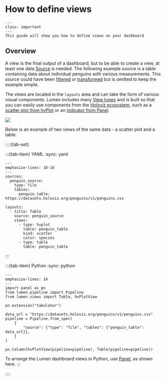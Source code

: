 # How to define views

```{admonition} What does this guide solve?
---
class: important
---
This guide will show you how to define views on your dashboard
```

## Overview

A view is the final output of a dashboard, but to be able to create a view, at least one data [Source](lumen.sources.base.Source) is needed.
The following example source is a table containing data about individual penguins with various measurements.
This source could have been [filtered](lumen.filters.base.Filter) or [transformed](lumen.transforms.base.Transform) but is omitted to keep the example simple.

The views are located in the `layouts` area and can take the form of various visual components.
Lumen includes many [View types](lumen.views.base.View) and is built so that you can easily use components from the [Holoviz ecosystem](https://holoviz.org/), such as a [scatter plot from hvPlot](https://hvplot.holoviz.org/reference/pandas/scatter.html) or an [indicator from Panel](https://panel.holoviz.org/reference/index.html#indicators).

![](../../_static/excalidraw/lumen_dashboard.png)

Below is an example of two views of the same data - a scatter plot and a table.

::::{tab-set}

:::{tab-item} YAML
:sync: yaml

```{code-block} yaml
---
emphasize-lines: 10-16
---
sources:
  penguin_source:
    type: file
    tables:
      penguin_table: https://datasets.holoviz.org/penguins/v1/penguins.csv

layouts:
  - title: Table
    source: penguin_source
    views:
      - type: hvplot
        table: penguin_table
        kind: scatter
        color: species
      - type: table
        table: penguin_table
```
:::

:::{tab-item} Python
:sync: python

```{code-block} python
---
emphasize-lines: 14
---
import panel as pn
from lumen.pipeline import Pipeline
from lumen.views import Table, hvPlotView

pn.extension("tabulator")

data_url = "https://datasets.holoviz.org/penguins/v1/penguins.csv"
pipeline = Pipeline.from_spec(
    {
        "source": {"type": "file", "tables": {"penguin_table": data_url}},
    }
)

pn.Column(hvPlotView(pipeline=pipeline), Table(pipeline=pipeline))
```

To arrange the Lumen dashboard views in Python, use [Panel](https://panel.holoviz.org/), as shown here.
:::

::::
